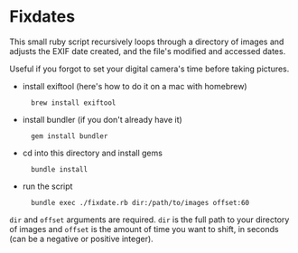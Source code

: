 # Fixdates

This small ruby script recursively loops through a directory of images and
adjusts the EXIF date created, and the file's modified and accessed dates.

Useful if you forgot to set your digital camera's time before taking pictures.

- install exiftool (here's how to do it on a mac with homebrew)

        brew install exiftool

- install bundler (if you don't already have it)

        gem install bundler

- cd into this directory and install gems

        bundle install

- run the script

        bundle exec ./fixdate.rb dir:/path/to/images offset:60

`dir` and `offset` arguments are required. `dir` is the full path to your
directory of images and `offset` is the amount of time you want to shift, in
seconds (can be a negative or positive integer).
